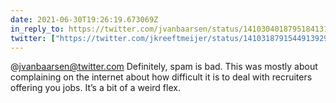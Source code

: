 ```yaml
---
date: 2021-06-30T19:26:19.673069Z
in_reply_to: https://twitter.com/jvanbaarsen/status/1410304018795184131
twitter: ["https://twitter.com/jkreeftmeijer/status/1410318791544913929"]
---
```

@jvanbaarsen@twitter.com Definitely, spam is bad. This was mostly about complaining on the internet about how difficult it is to deal with recruiters offering you jobs. It’s a bit of a weird flex.
